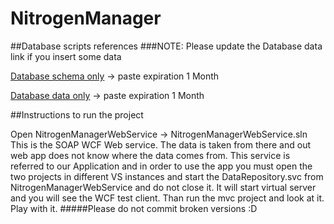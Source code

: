 # NitrogenManager##Database scripts references###NOTE: Please update the Database data link if you insert some data [Database schema only](http://pastebin.com/cVDvM7gg) ->  paste expiration 1 Month[Database data only](http://pastebin.com/yUr1D9AH) -> paste expiration 1 Month##Instructions to run the projectOpen NitrogenManagerWebService -> NitrogenManagerWebService.slnThis is the SOAP WCF Web service. The data is taken from there and out web app does not know where the data comes from. This service is referred to our Application and in order to use the app you must open the two projects in different VS instances and start the DataRepository.svc from NitrogenManagerWebService and do not close it. It will start virtual server and you will see the WCF test  client. Than run the mvc project and look at it. Play with it. #####Please do not commit broken versions :D 